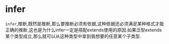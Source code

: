 # infer

`infer`,推断,既然是推断,那么要推断必须有依据,这种依据还必须满足某种格式才能正确的推断,这也是为什么infer一定是搭配extends使用的原因.如果泛型extends某个类型成立,那么就可以从这种类型中拿到我想要的任意某个子类型.
